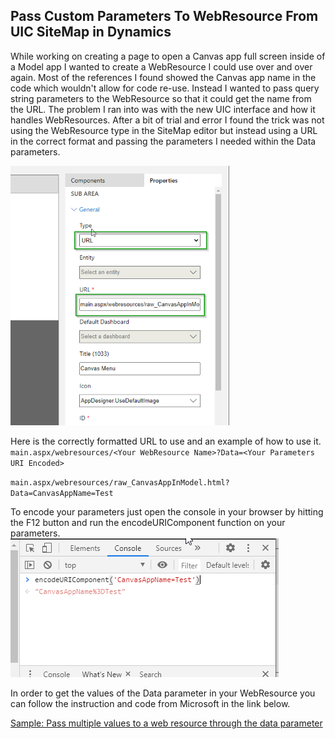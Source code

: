 ## Pass Custom Parameters To WebResource From UIC SiteMap in Dynamics

While working on creating a page to open a Canvas app full screen inside of a Model app I wanted to create a WebResource I could use over and over again.  Most of the references I found showed the Canvas app name in the code which wouldn't allow for code re-use.  Instead I wanted to pass query string parameters to the WebResource so that it could get the name from the URL.  The problem I ran into was with the new UIC interface and how it handles WebResources.  After a bit of trial and error I found the trick was not using the WebResource type in the SiteMap editor but instead using a URL in the correct format and passing the parameters I needed within the Data parameters.

![Add URL to Sitemap](https://github.com/rwilson504/Blogger/blob/master/PassParametersToWebResourceFromSitemap/addurl.png?raw=true)

Here is the correctly formatted URL to use and an example of how to use it.
``
main.aspx/webresources/<Your WebResource Name>?Data=<Your Parameters URI Encoded>
``

``
main.aspx/webresources/raw_CanvasAppInModel.html?Data=CanvasAppName=Test
``

To encode your parameters just open the console in your browser by hitting the F12 button and run the encodeURIComponent function on your parameters.
![EncodeURI](https://github.com/rwilson504/Blogger/blob/master/PassParametersToWebResourceFromSitemap/encodeuri.png?raw=true)

In order to get the values of the Data parameter in your WebResource you can follow the instruction and code from Microsoft in the link below.

[Sample: Pass multiple values to a web resource through the data parameter](https://docs.microsoft.com/en-us/dynamics365/customerengagement/on-premises/developer/sample-pass-multiple-values-web-resource-through-data-parameter)
<!--stackedit_data:
eyJwcm9wZXJ0aWVzIjoidGl0bGU6IFBhc3MgQ3VzdG9tIFBhcm
FtZXRlcnMgVG8gV2ViUmVzb3VyY2UgRnJvbSBVSUMgU2l0ZU1h
cCBpbiBEeW5hbWljc1xuYXV0aG9yOiBSaWNoYXJkIFdpbHNvbl
xudGFnczogJ3NpdGVtYXAsIGR5bmFtaWNzLCB3ZWJyZXNvdXJj
ZSdcbiIsImhpc3RvcnkiOlstMTM3NTMwMTQwOCw3Mzc1NTQ1NV
19
-->